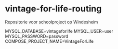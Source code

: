 # vintage-for-life-routing
Repositorie voor schoolproject op Windesheim

MYSQL_DATABASE=vintageforlife
MYSQL_USER=user
MYSQL_PASSWORD=password
COMPOSE_PROJECT_NAME=VintageForLife